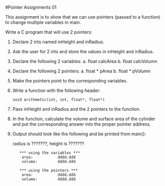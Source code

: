 #Pointer Assignments 01

This assignment is to show that we can use pointers (passed to a function) to change multiple variables in main.

Write a C program that will use 2 pointers:

1.  Declare 2 ints named inHeight and inRadius.
2.  Ask the user for 2 ints and store the values in inHeight and inRadius.
3.  Declare the following 2 variables:
        a.  float        calcArea
        b.  float        calcVolumn
4.  Declare the following 2 pointers:
        a.  float *      pArea
        b.  float *      pVolumn
5.  Make the pointers point to the corresponding variables.
6.  Write a function with the following header:

    ```
    void arithmetic(int, int, float*, float*)
    ```

7.  Pass inHeight and inRadius and the 2 pointers to the function.


1.  In the function, calculate the volume and surface area of the cylinder and put the corresponding answer into the proper pointer address.
2.  Output should look like the following and be printed from main():

     radius is ???????, height is ???????

           *** using the variables ***
            area:           dddd.ddd
            volume:         dddd.ddd

           *** using the pointers ***
            area:           dddd.ddd
            volume:         dddd.ddd
